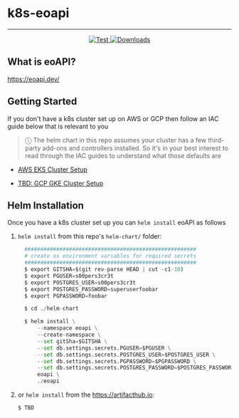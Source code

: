 # k8s-eoapi

---

<p align="center">
  <a href="https://github.com/developmentseed/k8s-eoapi/actions?query=workflow%3ACI" target="_blank">
      <img src="https://github.com/developmentseed/k8s-eoapi/actions/workflows/helm-tests.yml/badge.svg" alt="Test">
  </a>
  <a href="https://github.com/developmentseed/k8s-eoapi/blob/main/LICENSE" target="_blank">
      <img src="https://img.shields.io/github/license/developmentseed/titiler.svg" alt="Downloads">
  </a>
</p>

## What is eoAPI?

https://eoapi.dev/

## Getting Started

If you don't have a k8s cluster set up on AWS or GCP then follow an IAC guide below that is relevant to you

> &#9432; The helm chart in this repo assumes your cluster has a few third-party add-ons and controllers installed. So
> it's in your best interest to read through the IAC guides to understand what those defaults are

* [AWS EKS Cluster Setup](./docs/aws-eks.md)

* [TBD: GCP GKE Cluster Setup](./docs/gcp-gke.md)
 
## Helm Installation 

Once you have a k8s cluster set up you can `helm install` eoAPI as follows

1. `helm install` from this repo's `helm-chart/` folder:

    ```python
      ######################################################
      # create os environment variables for required secrets
      ######################################################
      $ export GITSHA=$(git rev-parse HEAD | cut -c1-10)
      $ export PGUSER=s00pers3cr3t
      $ export POSTGRES_USER=s00pers3cr3t
      $ export POSTGRES_PASSWORD=superuserfoobar
      $ export PGPASSWORD=foobar
   
      $ cd ./helm-chart

      $ helm install \
          --namespace eoapi \
          --create-namespace \
          --set gitSha=$GITSHA \
          --set db.settings.secrets.PGUSER=$PGUSER \
          --set db.settings.secrets.POSTGRES_USER=$POSTGRES_USER \
          --set db.settings.secrets.PGPASSWORD=$PGPASSWORD \
          --set db.settings.secrets.POSTGRES_PASSWORD=$POSTGRES_PASSWORD \
          eoapi \
          ./eoapi
    ```

2. or `helm install` from the https://artifacthub.io:

    ```python
    $ TBD
    ```


